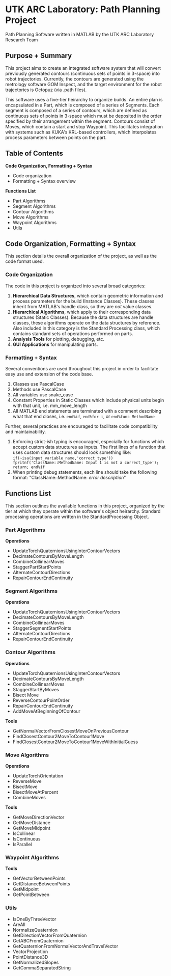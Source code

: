 # UTK ARC Laboratory: Path Planning Project
Path Planning Software written in MATLAB by the UTK ARC Laboratory Research Team

## Purpose + Summary
This project aims to create an integrated software system that will convert previously generated contours (continuous sets of points in 3-space) into robot trajectories. Currently, the contours are generated using the metrology software GOM Inspect, and the target environment for the robot trajectories is Octopuz (via .path files).

This software uses a five-tier heirarchy to organize builds. An entire plan is encapsulated in a Part, which is composed of a series of Segments. Each segment is composed of a series of contours, which are defined as continuous sets of points in 3-space which must be deposited in the order specified by their arrangement within the segment. Contours consist of Moves, which contain a start and stop Waypoint. This facilitates integration with systems such as KUKA's KRL-based controllers, which interpolates process parameters between points on the part.

## Table of Contents
**Code Organization, Formatting + Syntax**
  - Code organization
  - Formatting + Syntax overview

**Functions List**
  - Part Algorithms
  - Segment Algorithms
  - Contour Algorithms
  - Move Algorithms
  - Waypoint Algorithms
  - Utils

## Code Organization, Formatting + Syntax
This section details the overall organization of the project, as well as the code format used.

### Code Organization
The code in this project is organized into several broad categories:
1. **Hierarchical Data Structures**, which contain geometric information and process parameters for the build (Instance Classes). These classes inherit from MATLAB's handle class, so they are _not_ value classes.
1. **Hierarchical Algorithms**, which apply to their corresponding data structures (Static Classes). Because the data structures are handle classes, these algorithms operate on the data structures by reference. Also included in this category is the Standard Processing class, which contains standard sets of operations performed on parts.
1. **Analysis Tools** for plotting, debugging, etc.
1. **GUI Applications** for manipulating parts.

### Formatting + Syntax
Several conventions are used throughout this project in order to facilitate easy use and extension of the code base.
1. Classes use PascalCase
1. Methods use PascalCase
1. All variables use snake_case
1. Constant Properties in Static Classes which include physical units begin with that unit, i.e. mm_move_length
1. All MATLAB end statements are terminated with a comment describing what that end closes, i.e. `end%if`, `end%for i`, or `end%func MethodName`

Further, several practices are encouraged to facilitate code compatibility and maintainability.
1. Enforcing strict-ish typing is encouraged, especially for functions which accept custom data structures as inputs. The first lines of a function that uses custom data structures should look something like:
`if(~isa(input_variable_name,'correct_type'))
  fpritnf('ClassName::MethodName: Input 1 is not a correct_type');
  return;
end%if
`
1. When printing debug statements, each line should take the following format: "ClassName::MethodName: _error description_"

## Functions List
This section outlines the available functions in this project, organized by the tier at which they operate within the software's object heirarchy. Standard processing operations are written in the StandardProcessing Object.

### Part Algorithms
**Operations**
- UpdateTorchQuaternionsUsingInterContourVectors
- DecimateContoursByMoveLength
- CombineCollinearMoves
- StaggerPartStartPoints
- AlternateContourDirections
- RepairContourEndContinuity

### Segment Algorithms
**Operations**
- UpdateTorchQuaternionsUsingInterContourVectors
- DecimateContoursByMoveLength
- CombineCollinearMoves
- StaggerSegmentStartPoints
- AlternateContourDirections
- RepairContourEndContinuity

### Contour Algorithms
**Operations**
- UpdateTorchQuaternionsUsingInterContourVectors
- DecimateContoursByMoveLength
- CombineCollinearMoves
- StaggerStartByMoves
- Bisect Move
- ReverseContourPointOrder
- RepairContourEndContinuity
- AddMoveAtBeginningOfContour

**Tools**
- GetNormalVectorFromClosestMoveOnPreviousContour
- FindClosestContour2MoveToContour1Move
- FindClosestContour2MoveToContour1MoveWithInitialGuess

### Move Algorithms
**Operations**
- UpdateTorchOrientation
- ReverseMove
- BisectMove
- BisectMoveAtPercent
- CombineMoves

**Tools**
- GetMoveDirectionVector
- GetMoveDistance
- GetMoveMidpoint
- IsCollinear
- IsContinuous
- IsParallel

### Waypoint Algorithms
**Tools**
- GetVectorBetweenPoints
- GetDistanceBetweenPoints
- GetMidpoint
- GetPointBetween

### Utils
- IsOneByThreeVector
- AreAll
- NormalizeQuaternion
- GetDirectionVectorFromQuaternion
- GetABCFromQuaternion
- GetQuaternionFromNormalVectorAndTravelVector
- VectorProjection
- PointDistance3D
- GetNormalizedSlopes
- GetCommaSeparatedString
